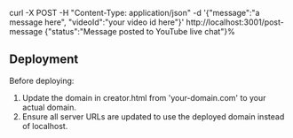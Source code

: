 curl -X POST -H "Content-Type: application/json" -d '{"message":"a message here", "videoId":"your video id here"}' http://localhost:3001/post-message
{"status":"Message posted to YouTube live chat"}%      

## Deployment
Before deploying:
1. Update the domain in creator.html from 'your-domain.com' to your actual domain.
2. Ensure all server URLs are updated to use the deployed domain instead of localhost.